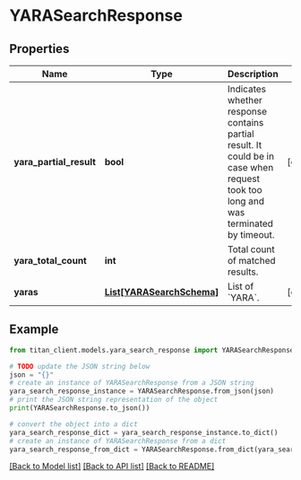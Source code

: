 # YARASearchResponse


## Properties

Name | Type | Description | Notes
------------ | ------------- | ------------- | -------------
**yara_partial_result** | **bool** | Indicates whether response contains partial result. It could be in case when request took too long and was terminated by timeout. | [optional] 
**yara_total_count** | **int** | Total count of matched results. | 
**yaras** | [**List[YARASearchSchema]**](YARASearchSchema.md) | List of &#x60;YARA&#x60;. | [optional] 

## Example

```python
from titan_client.models.yara_search_response import YARASearchResponse

# TODO update the JSON string below
json = "{}"
# create an instance of YARASearchResponse from a JSON string
yara_search_response_instance = YARASearchResponse.from_json(json)
# print the JSON string representation of the object
print(YARASearchResponse.to_json())

# convert the object into a dict
yara_search_response_dict = yara_search_response_instance.to_dict()
# create an instance of YARASearchResponse from a dict
yara_search_response_from_dict = YARASearchResponse.from_dict(yara_search_response_dict)
```
[[Back to Model list]](../README.md#documentation-for-models) [[Back to API list]](../README.md#documentation-for-api-endpoints) [[Back to README]](../README.md)


